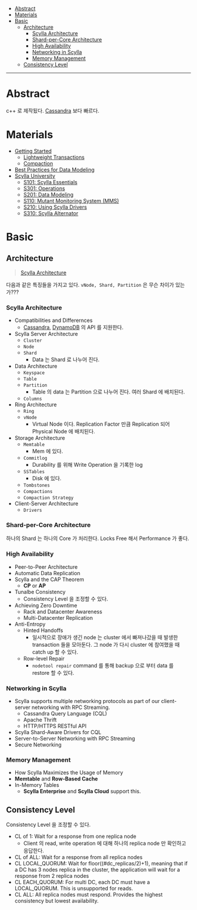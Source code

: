 - [Abstract](#abstract)
- [Materials](#materials)
- [Basic](#basic)
  - [Architecture](#architecture)
    - [Scylla Architecture](#scylla-architecture)
    - [Shard-per-Core Architecture](#shard-per-core-architecture)
    - [High Availability](#high-availability)
    - [Networking in Scylla](#networking-in-scylla)
    - [Memory Management](#memory-management)
  - [Consistency Level](#consistency-level)

----

# Abstract

c++ 로 제작됬다. [Cassandra](/cassandra/README.md) 보다 빠르다.

# Materials

* [Getting Started](https://docs.scylladb.com/getting-started/)
  * [Lightweight Transactions](https://docs.scylladb.com/using-scylla/lwt/)
  * [Compaction](https://docs.scylladb.com/kb/compaction/)
* [Best Practices for Data Modeling](https://www.scylladb.com/2019/08/20/best-practices-for-data-modeling/)
* [Scylla University](https://university.scylladb.com/)
  * [S101: Scylla Essentials](https://university.scylladb.com/courses/scylla-operations/)
  * [S301: Operations](https://university.scylladb.com/courses/scylla-operations/)
  * [S201: Data Modeling](https://university.scylladb.com/courses/data-modeling/)
  * [S110: Mutant Monitoring System (MMS)](https://university.scylladb.com/courses/the-mutant-monitoring-system-training-course/)
  * [S210: Using Scylla Drivers](https://university.scylladb.com/courses/using-scylla-drivers/)
  * [S310: Scylla Alternator](https://university.scylladb.com/courses/scylla-alternator/)

# Basic

## Architecture

> [Scylla Architecture](https://www.scylladb.com/product/technology/)

다음과 같은 특징들을 가지고 있다. `vNode, Shard, Partition` 은 무슨 차이가 있는가???

### Scylla Architecture

* Compatibilities and Differernces
  * [Cassandra](/cassandra/README.md), [DynamoDB](/dynamodb/README.md) 의 API 를 지원한다.
* Scylla Server Architecture
  * `Cluster`
  * `Node`
  * `Shard`
    * Data 는 Shard 로 나누어 진다.
* Data Architecture
  * `Keyspace`
  * `Table`
  * `Partition`
    * Table 의 data 는 Partition 으로 나누어 진다. 여러 Shard 에 배치된다.
  * `Columns`
* Ring Architecture  
  * `Ring`
  * `vNode`
    * Virtual Node 이다. Replication Factor 만큼 Replication 되어 Physical Node 에 배치된다.
* Storage Architecture
  * `Memtable`
    * Mem 에 있다.
  * `Commitlog`
    * Durability 를 위해 Write Operation 을 기록한 log
  * `SSTables`
    * Disk 에 있다.
  * `Tombstones`
  * `Compactions`
  * `Compaction Strategy`
* Client-Server Architecture
  * `Drivers`

### Shard-per-Core Architecture

하나의 Shard 는 하나의 Core 가 처리한다. Locks Free 해서 Performance 가 좋다.

### High Availability

* Peer-to-Peer Architecture
* Automatic Data Replication
* Scylla and the CAP Theorem
  * **CP** or **AP**
* Tunalbe Consistency
  * Consistency Level 을 조정할 수 있다.
* Achieving Zero Downtime
  * Rack and Datacenter Awareness
  * Multi-Datacenter Replication
* Anti-Entropy
  * Hinted Handoffs
    * 일시적으로 장애가 생긴 node 는 cluster 에서 빠져나갔을 때 발생한
      transaction 들을 모아둔다. 그 node 가 다시 cluster 에 참여했을 때 catch up
      할 수 있다.
  * Row-level Repair
    * `nodetool repair` command 를 통해 backup 으로 부터 data 를 restore 할 수
      있다.

### Networking in Scylla

* Scylla supports multiple networking protocols as part of our client-server networking with RPC Streaming.
  * Cassandra Query Language (CQL)
  * Apache Thrift
  * HTTP/HTTPS RESTful API
* Scylla Shard-Aware Drivers for CQL
* Server-to-Server Networking with RPC Streaming
* Secure Networking

### Memory Management

* How Scylla Maximizes the Usage of Memory
* **Memtable** and **Row-Based Cache**
* In-Memory Tables
  * **Scylla Enterprise** and **Scylla Cloud** support this.

## Consistency Level

Consistency Level 을 조정할 수 있다. 

* CL of 1: Wait for a response from one replica node
  * Client 의 read, write operation 에 대해 하나의 replica node 만 확인하고 응답한다.
* CL of ALL:  Wait for a response from all replica nodes
* CL LOCAL_QUORUM:  Wait for floor((#dc_replicas/2)+1), meaning that if a DC has 3 nodes replica in the cluster, the application will wait for a response from 2 replica nodes
* CL EACH_QUORUM: For multi DC, each DC must have a LOCAL_QUORUM. This is unsupported for reads.
* CL ALL: All replica nodes must respond. Provides the highest consistency but lowest availability.
